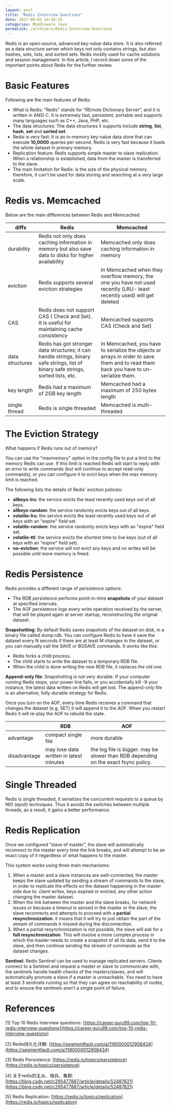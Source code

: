 ```yaml
---
layout: post
title: "Redis Interview Questions"
date: 2017-09-03 14:50:33
categories: Middleware Java
permalink: /archivers/Redis-Interview-Questions
---
```


Redis is an open-source, advanced key-value data store. It is also referred as a data structure server which keys not only contains strings, but also hashes, sets, lists, and sorted sets. Redis mostly used for cache solutions and session management. In this article, I record down some of the important points about Redis for the further review. 

<!--more-->

# Basic Features

Following are the main features of Redis:

- What is Redis: "Redis" stands for "REmote DIctionary Server", and it is written in ANSI C. It is extremely fast, persistent, portable and supports many languages such as C++, Java, PHP, etc. 
- The data structures: The data structures it supports include **string**, **list**, **hash**, **set** and **sorted set**.
- Redis is very fast: It is an in-memory key-value data store that can execute **10,0000** queries per second. Redis is very fast because it loads the whole dataset in primary memory.
- Replication feature: Redis supports simple master to slave replication. When a relationship is established, data from the master is transferred to the slave.
- The main limitation for Redis: is the size of the physical memory. therefore, it can't be used for data storing and searching at a very large scale.

# Redis vs. Memcached

Below are the main differences between Redis and Memcached:

| diffs           | Redis                                                        | Memcached                                                    |
| --------------- | ------------------------------------------------------------ | ------------------------------------------------------------ |
| durability      | Redis not only does caching information in memory but also save data to disks for higher availability | Memcached only does caching information in memory            |
| eviction        | Redis supports several eviction strategies                   | In Memcached when they overflow memory, the one you have not used recently (LRU- least recently used) will get deleted |
| CAS             | Redis does not support CAS ( Check and Set). It is useful for maintaining cache consistency | Memcached supports CAS (Check and Set)                       |
| data structures | Redis has got stronger data structures; it can handle strings, binary safe strings, list of binary safe strings, sorted lists, etc. | In Memcached, you have to serialize the objects or arrays in order to save them and to read them back you have to un-serialize them. |
| key length      | Redis had a maximum of 2GB key length                        | Memcached had a maximum of 250 bytes length                  |
| single thread   | Redis is single threaded                                     | Memcached is multi-threaded                                  |

# The Eviction Strategy

What happens if Redis runs out of memory? 

You can use the "maxmemory" option in the config file to put a limit to the memory Redis can use. If this limit is reached Redis will start to reply with an error to write commands (but will continue to accept read-only commands), or you can configure it to evict keys when the max memory limit is reached.

The following lists the details of Redis' eviction policies:

- **allkeys-lru**: the service evicts the least recently used keys out of all keys.
- **allkeys-random**: the service randomly evicts keys out of all keys.
- **volatile-lru**: the service evicts the least recently used keys out of all keys with an "expire" field set.
- **volatile-random**: the service randomly evicts keys with an "expire" field set.
- **volatile-ttl**: the service evicts the shortest time to live keys (out of all keys with an "expire" field set).
- **no-eviction**: the service will not evict any keys and no writes will be possible until more memory is freed.

# Redis Persistence

Redis provides a different range of persistence options:

- The RDB persistence performs point-in-time **snapshots** of your dataset at specified intervals.
- The AOF persistence logs every write operation received by the server, that will be played again at server startup, reconstructing the original dataset.

**Snapshotting**: By default Redis saves snapshots of the dataset on disk, in a binary file called dump.rdb. You can configure Redis to have it save the dataset every N seconds if there are at least M changes in the dataset, or you can manually call the SAVE or BGSAVE commands. It works like this:

- Redis forks a child process.
- The child starts to write the dataset to a temporary RDB file.
- When the child is done writing the new RDB file, it replaces the old one.

**Append-only file**: Snapshotting is not very durable. If your computer running Redis stops, your power line fails, or you accidentally kill -9 your instance, the latest data written on Redis will get lost. The append-only file is an alternative, fully-durable strategy for Redis.

Once you turn on the AOF, every time Redis receives a command that changes the dataset (e.g. SET) it will append it to the AOF. When you restart Redis it will re-play the AOF to rebuild the state.

|              | RDB                                     | AOF                                                          |
| ------------ | --------------------------------------- | ------------------------------------------------------------ |
| advantage    | compact single file                     | more durable                                                 |
| disadvantage | may lose data written in latest minutes | the log file is bigger.  may be slower than RDB depending on the exact fsync policy. |

# Single Threaded

Redis is single threaded, it serializes the concurrent requests to a queue by NIO (epoll) techniques. Thus it avoids the switches between multiple threads, as a result, it gains a better performance.

# Redis Replication

Once we configured "slave of master", the slave will automatically reconnect to the master every time the link breaks, and will attempt to be an exact copy of it regardless of what happens to the master.

This system works using three main mechanisms:

1. When a master and a slave instances are well-connected, the master keeps the slave updated by sending a stream of commands to the slave, in order to replicate the effects on the dataset happening in the master side due to: client writes, keys expired or evicted, any other action changing the master dataset.
2. When the link between the master and the slave breaks, for network issues or because a timeout is sensed in the master or the slave, the slave reconnects and attempts to proceed with a **partial resynchronization**: it means that it will try to just obtain the part of the stream of commands it missed during the disconnection.
3. When a partial resynchronization is not possible, the slave will ask for a **full resynchronization**. This will involve a more complex process in which the master needs to create a snapshot of all its data, send it to the slave, and then continue sending the stream of commands as the dataset changes.

**Sentinel**: Redis Sentinel can be used to manage replicated servers. Clients connect to a Sentinel and request a master or slave to communicate with, the sentinels handle health checks of the masters/slaves, and will automatically promote a slave if a master is unreachable. You need to have at least 3 sentinels running so that they can agree on reachability of nodes, and to ensure the sentinels aren’t a single point of failure.

# References

[1] Top 10 Redis interview questions: [https://career.guru99.com/top-10-redis-interview-questions](https://career.guru99.com/top-10-redis-interview-questions)

[2] Redis持久化详解: [https://segmentfault.com/a/1190000012908434](https://segmentfault.com/a/1190000012908434)

[3] Redis Persistence: [https://redis.io/topics/persistence](https://redis.io/topics/persistence)

[4] 关于redis的主从、哨兵、集群: [https://blog.csdn.net/c295477887/article/details/52487621](https://blog.csdn.net/c295477887/article/details/52487621)

[5] Redis Replication: [https://redis.io/topics/replication](https://redis.io/topics/replication)



